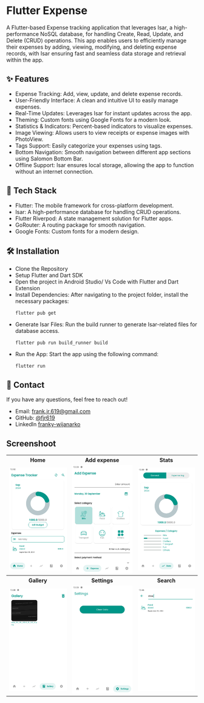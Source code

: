 # Flutter Expense

A Flutter-based Expense tracking application that leverages Isar, a high-performance NoSQL database, for handling Create, Read, Update, and Delete (CRUD) operations. This app enables users to efficiently manage their expenses by adding, viewing, modifying, and deleting expense records, with Isar ensuring fast and seamless data storage and retrieval within the app.

## ✨ Features
- Expense Tracking: Add, view, update, and delete expense records.
- User-Friendly Interface: A clean and intuitive UI to easily manage expenses.
- Real-Time Updates: Leverages Isar for instant updates across the app.
- Theming: Custom fonts using Google Fonts for a modern look.
- Statistics & Indicators: Percent-based indicators to visualize expenses.
- Image Viewing: Allows users to view receipts or expense images with PhotoView.
- Tags Support: Easily categorize your expenses using tags.
- Bottom Navigation: Smooth navigation between different app sections using Salomon Bottom Bar.
- Offline Support: Isar ensures local storage, allowing the app to function without an internet connection.

## 🧩 Tech Stack
- Flutter: The mobile framework for cross-platform development.
- Isar: A high-performance database for handling CRUD operations.
- Flutter Riverpod: A state management solution for Flutter apps.
- GoRouter: A routing package for smooth navigation.
- Google Fonts: Custom fonts for a modern design.

## 🛠️ Installation
- Clone the Repository
- Setup Flutter and Dart SDK
- 0pen the project in Android Studio/ Vs Code with Flutter and Dart Extension
- Install Dependencies: After navigating to the project folder, install the necessary packages:
  ```
  flutter pub get
  ```
- Generate Isar Files: Run the build runner to generate Isar-related files for database access.
  ```
  flutter pub run build_runner build
  ```
- Run the App: Start the app using the following command:
  ```
  flutter run
  ```

## 📧 Contact
If you have any questions, feel free to reach out!
- Email: frank.jr.619@gmail.com
- GitHub: [@fjr619](https://github.com/fjr619)
- LinkedIn [franky-wijanarko](https://id.linkedin.com/in/franky-wijanarko)

## Screenshoot
<table>
  <tr>
    <th>Home</th>
    <th>Add expense</th>
    <th>Stats</th>
  </tr>
  <tr>
    <td><img src="media/home.png" height="25%"/></td>
    <td><img src="media/add_expense.png" height="25%"/></td>
    <td><img src="media/stats.png" height="25%"/></td>
  </tr>
    <tr>
    <th>Gallery</th>
    <th>Settings</th>
    <th>Search</th>
  </tr>
  <tr>
    <td><img src="media/gallery.png" height="25%"/></td>
    <td><img src="media/settings.png" height="25%"/></td>
    <td><img src="media/search.png" height="25%"/></td>
  </tr>
</table>
